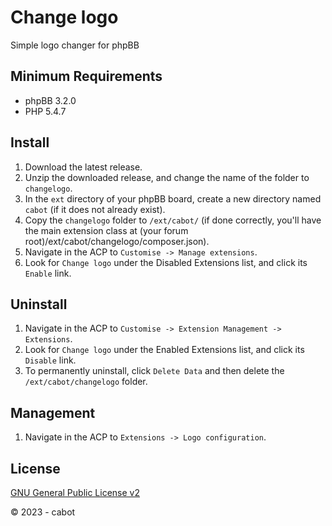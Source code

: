 # Change logo
Simple logo changer for phpBB

## Minimum Requirements
* phpBB 3.2.0
* PHP 5.4.7

## Install
1. Download the latest release.
2. Unzip the downloaded release, and change the name of the folder to `changelogo`.
3. In the `ext` directory of your phpBB board, create a new directory named `cabot` (if it does not already exist).
4. Copy the `changelogo` folder to `/ext/cabot/` (if done correctly, you'll have the main extension class at (your forum root)/ext/cabot/changelogo/composer.json).
5. Navigate in the ACP to `Customise -> Manage extensions`.
6. Look for `Change logo` under the Disabled Extensions list, and click its `Enable` link.

## Uninstall
1. Navigate in the ACP to `Customise -> Extension Management -> Extensions`.
2. Look for `Change logo` under the Enabled Extensions list, and click its `Disable` link.
3. To permanently uninstall, click `Delete Data` and then delete the `/ext/cabot/changelogo` folder.

## Management
1. Navigate in the ACP to `Extensions -> Logo configuration`.

## License
[GNU General Public License v2](http://opensource.org/licenses/GPL-2.0)

© 2023 - cabot
